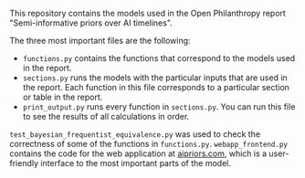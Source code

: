 This repository contains the models used in the Open Philanthropy report "Semi-informative priors over AI timelines".

The three most important files are the following:
* `functions.py` contains the functions that correspond to
  the models used in the report. 
* `sections.py` runs the models with the particular inputs that are used in the report.
Each function in this file corresponds to a particular section or table in the report.
* `print_output.py` runs every function in `sections.py`. You can run this file to see
the results of all calculations in order.
  
`test_bayesian_frequentist_equivalence.py` was used to check the correctness of some
of the functions  in `functions.py`. `webapp_frontend.py` contains the code for the web application at [aipriors.com](http://aipriors.com), which is a user-friendly interface to the most important parts of the model.